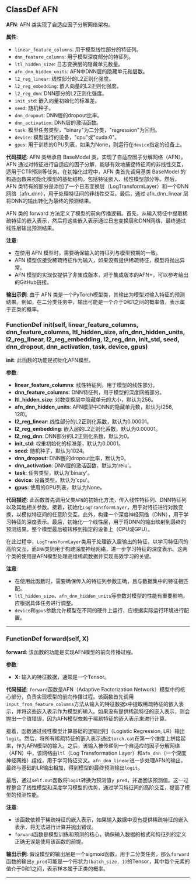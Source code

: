 ## ClassDef AFN
**AFN**: AFN 类实现了自适应因子分解网络架构。

**属性**:
- `linear_feature_columns`: 用于模型线性部分的特征列。
- `dnn_feature_columns`: 用于模型深度部分的特征列。
- `ltl_hidden_size`: 日志变换层的隐藏单元数量。
- `afn_dnn_hidden_units`: AFN中DNN层的隐藏单元和层数。
- `l2_reg_linear`: 线性部分的L2正则化强度。
- `l2_reg_embedding`: 嵌入向量的L2正则化强度。
- `l2_reg_dnn`: DNN部分的L2正则化强度。
- `init_std`: 嵌入向量初始化的标准差。
- `seed`: 随机种子。
- `dnn_dropout`: DNN层的dropout比率。
- `dnn_activation`: DNN层的激活函数。
- `task`: 模型任务类型，"binary"为二分类，"regression"为回归。
- `device`: 模型运行的设备，"cpu"或"cuda:0"。
- `gpus`: 用于训练的GPU列表，如果为None，则运行在`device`指定的设备上。

**代码描述**:
AFN 类继承自 BaseModel 类，实现了自适应因子分解网络（AFN）。AFN 通过对特征进行自适应的因子分解，能够有效地捕捉特征间的非线性交互，适用于CTR预测等任务。在初始化过程中，AFN 类首先调用基类 BaseModel 的构造函数来初始化模型的基础结构，包括特征嵌入、线性模型部分等。然后，AFN 类特有的部分是添加了一个日志变换层（LogTransformLayer）和一个DNN网络（afn_dnn），用于处理特征间的非线性交互。最后，通过 afn_dnn_linear 层将DNN的输出转化为最终的预测结果。

AFN 类的 forward 方法定义了模型的前向传播逻辑。首先，从输入特征中提取稀疏特征的嵌入表示，然后将这些嵌入表示通过日志变换层和DNN网络，最终通过线性层输出预测结果。

**注意**:
- 在使用 AFN 模型时，需要确保输入的特征列与模型预期的一致。
- AFN 模型仅接受稀疏特征作为输入，如果没有提供稀疏特征，模型将抛出异常。
- AFN 模型的实现仅提供了非集成版本，对于集成版本的AFN+，可以参考给出的GitHub链接。

**输出示例**:
由于 AFN 类是一个PyTorch模型类，其输出为模型对输入特征的预测结果。例如，在二分类任务中，输出可能是一个介于0和1之间的概率值，表示属于正类的概率。
### FunctionDef __init__(self, linear_feature_columns, dnn_feature_columns, ltl_hidden_size, afn_dnn_hidden_units, l2_reg_linear, l2_reg_embedding, l2_reg_dnn, init_std, seed, dnn_dropout, dnn_activation, task, device, gpus)
**__init__**: 此函数的功能是初始化AFN模型。

**参数**:
- **linear_feature_columns**: 线性特征列，用于模型的线性部分。
- **dnn_feature_columns**: DNN特征列，用于模型的深度网络部分。
- **ltl_hidden_size**: 对数变换层中隐藏单元的大小，默认为256。
- **afn_dnn_hidden_units**: AFN模型中DNN的隐藏单元数，默认为(256, 128)。
- **l2_reg_linear**: 线性部分的L2正则化系数，默认为0.00001。
- **l2_reg_embedding**: 嵌入层的L2正则化系数，默认为0.00001。
- **l2_reg_dnn**: DNN部分的L2正则化系数，默认为0。
- **init_std**: 权重初始化的标准差，默认为0.0001。
- **seed**: 随机种子，默认为1024。
- **dnn_dropout**: DNN层的dropout比率，默认为0。
- **dnn_activation**: DNN层的激活函数，默认为'relu'。
- **task**: 任务类型，默认为'binary'。
- **device**: 设备类型，默认为'cpu'。
- **gpus**: 使用的GPU列表，默认为None。

**代码描述**:
此函数首先调用父类`AFN`的初始化方法，传入线性特征列、DNN特征列以及其他相关参数。接着，初始化`LogTransformLayer`，用于对特征进行对数变换，以模拟特征间的任意阶交互。此外，构建一个深度神经网络（DNN），用于学习特征的深度表示。最后，初始化一个线性层，用于将DNN的输出映射到最终的预测结果。整个模型最后被转移到指定的设备上（CPU或GPU）。

在此过程中，`LogTransformLayer`类用于处理嵌入层输出的特征，以学习特征间的高阶交互，而`DNN`类则用于构建深度神经网络，进一步学习特征的深度表示。这两个类的使用是AFN模型处理高维稀疏数据并实现高效学习的关键。

**注意**:
- 在使用此函数时，需要确保传入的特征列参数正确，且与数据集中的特征相匹配。
- `ltl_hidden_size`、`afn_dnn_hidden_units`等参数对模型的性能有重要影响，应根据具体任务进行调整。
- `device`和`gpus`参数允许模型在不同的硬件上运行，应根据实际运行环境进行配置。
***
### FunctionDef forward(self, X)
**forward**: 该函数的功能是实现AFN模型的前向传播过程。

**参数**:
- **X**: 输入的特征数据，通常是一个Tensor。

**代码描述**:
`forward`函数是AFN（Adaptive Factorization Network）模型中的核心部分，负责实现模型的前向传播过程。该函数首先调用`input_from_feature_columns`方法从输入的特征数据`X`中提取稀疏特征的嵌入表示，并将这些嵌入表示作为模型的输入。如果没有提供稀疏特征的嵌入表示，则会抛出一个值错误，因为AFN模型依赖于稀疏特征的嵌入表示来进行计算。

接着，函数通过线性模型计算基础的逻辑回归（Logistic Regression, LR）输出`logit`。然后，将所有稀疏特征的嵌入表示通过`torch.cat`在第一个维度上拼接起来，作为AFN模型的输入。之后，该输入被传递到一个自适应的因子分解网络（AFN）中，该网络由`ltl`（Log Transformation Layer）和`afn_dnn`（一个深度神经网络）组成，用于学习特征交叉。`afn_dnn_linear`进一步处理AFN的输出，最终与基础的LR输出相加，得到模型的最终预测输出`logit`。

最后，通过`self.out`函数将`logit`转换为预测值`y_pred`，并返回该预测值。这一过程整合了线性模型和深度学习模型的优势，通过学习特征间的高阶交互，提高了模型的预测性能。

**注意**:
- 该函数依赖于稀疏特征的嵌入表示，如果输入数据中没有提供稀疏特征的嵌入表示，将无法进行计算并抛出错误。
- `forward`函数是模型训练和预测的核心，确保输入数据的格式和特征列的定义正确无误是使用该函数的前提。

**输出示例**:
假设模型的输出层是一个sigmoid函数，用于二分类任务，那么`forward`函数的输出`y_pred`可能是一个形状为`(batch_size, 1)`的Tensor，其中每个元素的值介于0和1之间，表示样本属于正类的概率。
***
